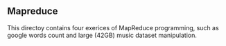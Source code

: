 ## Mapreduce

This directoy contains four exerices of MapReduce programming, such as google words count and large (42GB) music dataset manipulation.